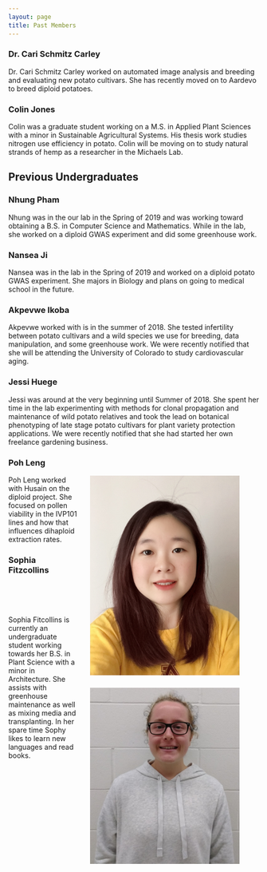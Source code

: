 ```yaml
---
layout: page
title: Past Members
---
```


### Dr. Cari Schmitz Carley

Dr. Cari Schmitz Carley worked on automated image analysis and breeding and evaluating new potato cultivars. She has recently moved on to Aardevo to breed diploid potatoes.

### Colin Jones

Colin was a graduate student working on a M.S. in Applied Plant Sciences with a minor in Sustainable Agricultural Systems. His thesis work studies nitrogen use efficiency in potato. Colin will be moving on to study natural strands of hemp as a researcher in the Michaels Lab.

## Previous Undergraduates

### Nhung Pham

Nhung was in the our lab in the Spring of 2019 and was working toward obtaining a B.S. in Computer Science and Mathematics.  While in the lab, she worked on a diploid GWAS experiment and did some greenhouse work.

### Nansea Ji

Nansea was in the lab in the Spring of 2019 and worked on a diploid potato GWAS experiment. She majors in Biology and plans on going to medical school in the future.

### Akpevwe Ikoba

Akpevwe worked with is in the summer of 2018.  She tested infertility between potato cultivars and a wild species we use for breeding, data manipulation, and some greenhouse work.  We were recently notified that she will be attending the University of Colorado to study cardiovascular aging.

### Jessi Huege

Jessi was around at the very beginning until Summer of 2018.  She spent her time in the lab experimenting with methods for clonal propagation and maintenance of wild potato relatives and took the lead on botanical phenotyping of late stage potato cultivars for plant variety protection applications.  We were recently notified that she had started her own freelance gardening business.

### Poh Leng
<p align="justify">

<figure>
<div style="float: right; padding-left: 25px; padding-bottom: 25px">
	<img src="/img/poh.jpg" width="300" alt="" align="left">
</div>
</figure>

Poh Leng worked with Husain on the diploid project. She focused on pollen viability in the IVP101 lines and how that influences dihaploid extraction rates.


### Sophia Fitzcollins
<br/>
<br/>
<br/>
<p align="justify">

<figure>
<div style="float: right; padding-left: 25px; padding-bottom: 25px">
	<img src="/img/sophy.jpg" width="300" alt="" align="left">
</div>
</figure>


Sophia Fitcollins is currently an undergraduate student working towards her B.S. in Plant Science with a minor in Architecture.  She assists with greenhouse maintenance as well as mixing media and transplanting.  In her spare time Sophy likes to learn new languages and read books.</p>
 <br/>
 <br/>
 <br/>
 <br/>
 <br/>
 <br/>
 <br/>